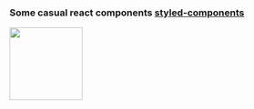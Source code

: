### Some casual react components [styled-components](https://styled-components.com)
<img src="assets/images/preview.jpg" width="128"/>
